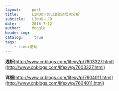 ```yaml
---
layout:     post
title:      LINUX下的LCD驱动层次分析
subtitle:   LINUX-LCD
date:       2018-7-12
author:     Muggle
header-img:
catalog: 	 true
tags:
    - Linux驱动
---
```


**浅析**[http://www.cnblogs.com/lifexy/p/7603327.html](http://www.cnblogs.com/lifexy/p/7603327.html)

**详细**[http://www.cnblogs.com/lifexy/p/7604011.html](http://www.cnblogs.com/lifexy/p/7604011.html)